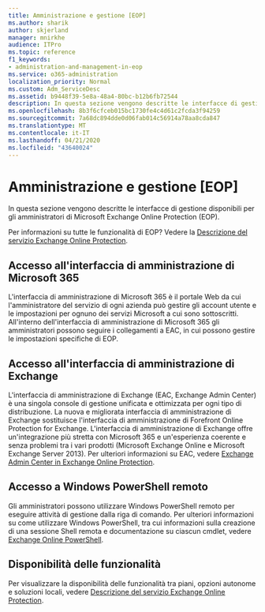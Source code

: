 ```yaml
---
title: Amministrazione e gestione [EOP]
ms.author: sharik
author: skjerland
manager: mnirkhe
audience: ITPro
ms.topic: reference
f1_keywords:
- administration-and-management-in-eop
ms.service: o365-administration
localization_priority: Normal
ms.custom: Adm_ServiceDesc
ms.assetid: b9448f39-5e8a-48a4-80bc-b12b6fb72544
description: In questa sezione vengono descritte le interfacce di gestione disponibili per gli amministratori di Microsoft Exchange Online Protection (EOP).
ms.openlocfilehash: 8b3f6cfceb015bc1730fe4c4d61c2fcda3f94259
ms.sourcegitcommit: 7a68dc894dde0d06fab014c56914a78aa8cda847
ms.translationtype: MT
ms.contentlocale: it-IT
ms.lasthandoff: 04/21/2020
ms.locfileid: "43640024"
---
```

# <a name="administration-and-managementeop"></a>Amministrazione e gestione [EOP]

In questa sezione vengono descritte le interfacce di gestione disponibili per gli amministratori di Microsoft Exchange Online Protection (EOP).
  
Per informazioni su tutte le funzionalità di EOP? Vedere la [Descrizione del servizio Exchange Online Protection](exchange-online-protection-service-description.md).
  
## <a name="access-to-the-microsoft-365-admin-center"></a>Accesso all'interfaccia di amministrazione di Microsoft 365

L'interfaccia di amministrazione di Microsoft 365 è il portale Web da cui l'amministratore del servizio di ogni azienda può gestire gli account utente e le impostazioni per ognuno dei servizi Microsoft a cui sono sottoscritti. All'interno dell'interfaccia di amministrazione di Microsoft 365 gli amministratori possono seguire i collegamenti a EAC, in cui possono gestire le impostazioni specifiche di EOP.
  
## <a name="access-to-the-exchange-admin-center"></a>Accesso all'interfaccia di amministrazione di Exchange

L'interfaccia di amministrazione di Exchange (EAC, Exchange Admin Center) è una singola console di gestione unificata e ottimizzata per ogni tipo di distribuzione. La nuova e migliorata interfaccia di amministrazione di Exchange sostituisce l'interfaccia di amministrazione di Forefront Online Protection for Exchange. L'interfaccia di amministrazione di Exchange offre un'integrazione più stretta con Microsoft 365 e un'esperienza coerente e senza problemi tra i vari prodotti (Microsoft Exchange Online e Microsoft Exchange Server 2013). Per ulteriori informazioni su EAC, vedere [Exchange Admin Center in Exchange Online Protection](https://go.microsoft.com/fwlink/p/?LinkId=282381).
  
## <a name="remote-windows-powershell-access"></a>Accesso a Windows PowerShell remoto

 Gli amministratori possono utilizzare Windows PowerShell remoto per eseguire attività di gestione dalla riga di comando. Per ulteriori informazioni su come utilizzare Windows PowerShell, tra cui informazioni sulla creazione di una sessione Shell remota e documentazione su ciascun cmdlet, vedere [Exchange Online PowerShell](https://go.microsoft.com/fwlink/p/?LinkId=282266).
  
## <a name="feature-availability"></a>Disponibilità delle funzionalità

Per visualizzare la disponibilità delle funzionalità tra piani, opzioni autonome e soluzioni locali, vedere [Descrizione del servizio Exchange Online Protection](exchange-online-protection-service-description.md).
  